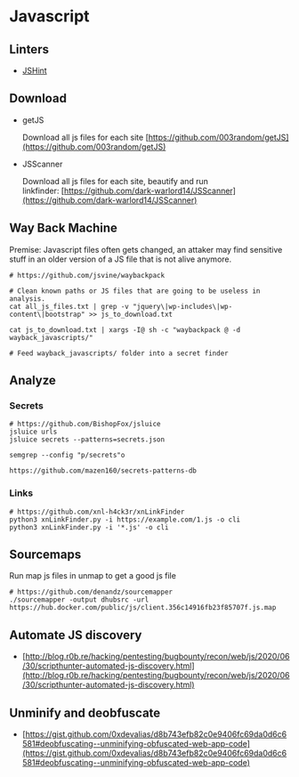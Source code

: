 # Javascript

## Linters

- [JSHint](https://jshint.com/)

## Download

- getJS
    
    Download all js files for each site [https://github.com/003random/getJS](https://github.com/003random/getJS)
    
- JSScanner
    
    Download all js files for each site, beautify and run linkfinder: [https://github.com/dark-warlord14/JSScanner](https://github.com/dark-warlord14/JSScanner)
    

## Way Back Machine

Premise: Javascript files often gets changed, an attaker may find sensitive stuff in an older version of a JS file that is not alive anymore.

```
# https://github.com/jsvine/waybackpack

# Clean known paths or JS files that are going to be useless in analysis.
cat all_js_files.txt | grep -v "jquery\|wp-includes\|wp-content\|bootstrap" >> js_to_download.txt

cat js_to_download.txt | xargs -I@ sh -c "waybackpack @ -d wayback_javascripts/"

# Feed wayback_javascripts/ folder into a secret finder
```

## Analyze

### Secrets

```
# https://github.com/BishopFox/jsluice
jsluice urls
jsluice secrets --patterns=secrets.json
```

```
semgrep --config "p/secrets"o
```

```
https://github.com/mazen160/secrets-patterns-db
```

### Links

```
# https://github.com/xnl-h4ck3r/xnLinkFinder
python3 xnLinkFinder.py -i https://example.com/1.js -o cli
python3 xnLinkFinder.py -i '*.js' -o cli
```

## Sourcemaps

Run map js files in unmap to get a good js file

```
# https://github.com/denandz/sourcemapper
./sourcemapper -output dhubsrc -url https://hub.docker.com/public/js/client.356c14916fb23f85707f.js.map
```

## Automate JS discovery

- [http://blog.r0b.re/hacking/pentesting/bugbounty/recon/web/js/2020/06/30/scripthunter-automated-js-discovery.html](http://blog.r0b.re/hacking/pentesting/bugbounty/recon/web/js/2020/06/30/scripthunter-automated-js-discovery.html)

## Unminify and deobfuscate

- [https://gist.github.com/0xdevalias/d8b743efb82c0e9406fc69da0d6c6581#deobfuscating--unminifying-obfuscated-web-app-code](https://gist.github.com/0xdevalias/d8b743efb82c0e9406fc69da0d6c6581#deobfuscating--unminifying-obfuscated-web-app-code)